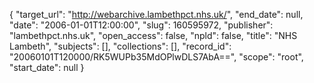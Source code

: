 {
  "target_url": "http://webarchive.lambethpct.nhs.uk/", 
  "end_date": null, 
  "date": "2006-01-01T12:00:00", 
  "slug": 160595972, 
  "publisher": "lambethpct.nhs.uk", 
  "open_access": false, 
  "npld": false, 
  "title": "NHS Lambeth", 
  "subjects": [], 
  "collections": [], 
  "record_id": "20060101T120000/RK5WUPb35MdOPlwDLS7AbA==", 
  "scope": "root", 
  "start_date": null
}


